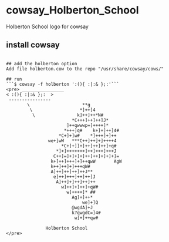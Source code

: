 # cowsay_Holberton_School
Holberton School logo for cowsay

## install cowsay
```sudo apt-get install cowsay

## add the holberton option
Add file holberton.cow to the repo "/usr/share/cowsay/cows/"

## run
```$ cowsay -f holberton ':(){ :|:& };:'```
<pre> ________________
< :(){ :|:& };:  >
 ----------------
        \                    **g
         \                  *]++]4
          \                k]++]++*N#
                         *C+++]++]++]J*
                       ]++qwwwp=]++++]*
                      *+++]q#    k+]+]++]4#
                    *C+]+]w#    *]+++]+]++
                we+]wW   ***C++]++]+]++++4
                     *C+]+]]+]++]++]++]+q#
                   *]+]+++++++]++]+++]+++J
                  C++]=]+]+]+]++]++]+]+]+]=
                 k+]++]+++]+]++qwW       AgW
                 k++]++]+]+++qW#
                 A]++]++]++]++J**
                  e]++]+++]++]++]J
                   A]++]+]++]++]++
                     w]++]+]++]+qW#
                       w]++++]* ##
                         Ag]+]++*
                             we]+]Q
                         @wgdA]+J
                         k?qwgdC=]4#
                          w]+]++qw#

               Holberton School
</pre>
